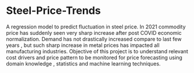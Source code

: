 # Steel-Price-Trends

A regression model to predict fluctuation in steel price.
In 2021 commodity price has suddenly seen very sharp increase after post COVID
economic normalization. Demand has not drastically increased compare to last few
years , but such sharp increase in metal prices has impacted all manufacturing
industries. Objective of this project is to understand relevant cost drivers and price
pattern to be monitored for price forecasting using domain knowledge , statistics and
machine learning techniques.
